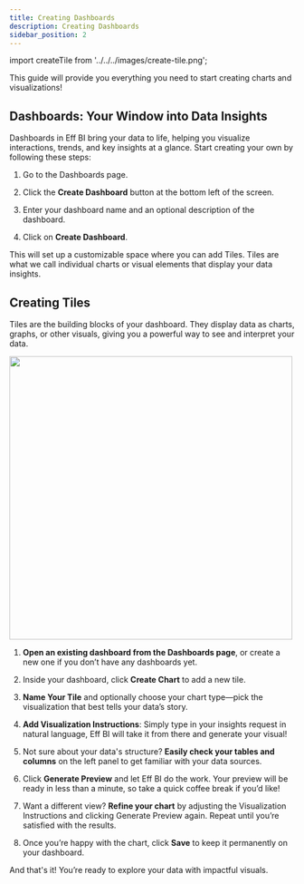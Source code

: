 ```yaml
---
title: Creating Dashboards
description: Creating Dashboards
sidebar_position: 2
---
```


import createTile from '../../../images/create-tile.png';

This guide will provide you everything you need to start creating charts and visualizations!

## Dashboards: Your Window into Data Insights

Dashboards in Eff BI bring your data to life, helping you visualize interactions, trends, and key insights at a glance. Start creating your own by following these steps:

1. Go to the Dashboards page.

2. Click the <strong>Create Dashboard</strong> button at the bottom left of the screen.

3. Enter your dashboard name and an optional description of the dashboard.

4. Click on <strong>Create Dashboard</strong>.

This will set up a customizable space where you can add Tiles. Tiles are what we call individual charts or visual elements that display your data insights.

## Creating Tiles

Tiles are the building blocks of your dashboard. They display data as charts, graphs, or other visuals, giving you a powerful way to see and interpret your data.

 <img src={createTile} width="500"/>

1. <strong>Open an existing dashboard from the Dashboards page</strong>, or create a new one if you don’t have any dashboards yet.

2. Inside your dashboard, click <strong>Create Chart</strong> to add a new tile.

3. <strong>Name Your Tile</strong> and optionally choose your chart type—pick the visualization that best tells your data’s story.

4. <strong>Add Visualization Instructions</strong>: Simply type in your insights request in natural language, Eff BI will take it from there and generate your visual!

5. Not sure about your data's structure? <strong>Easily check your tables and columns</strong> on the left panel to get familiar with your data sources.

6. Click <strong>Generate Preview</strong> and let Eff BI do the work. Your preview will be ready in less than a minute, so take a quick coffee break if you’d like!

7. Want a different view? <strong>Refine your chart</strong> by adjusting the Visualization Instructions and clicking Generate Preview again. Repeat until you’re satisfied with the results.

8. Once you’re happy with the chart, click <strong>Save</strong> to keep it permanently on your dashboard.

And that's it! You’re ready to explore your data with impactful visuals.

